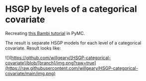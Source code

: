# HSGP by levels of a categorical covariate

Recreating [this Bambi tutorial](https://bambinos.github.io/bambi/notebooks/hsgp_1d.html#hsgp-by-levels-of-a-categorical-covariate) in PyMC.

The result is separate HSGP models for each level of a categorical covariate. Result looks like:

![](https://github.com/willgeary/[HSGP-categorical-covariate]/blob/[branch]/img.png?raw=true](https://raw.githubusercontent.com/willgeary/HSGP-categorical-covariate/main/img.png)


